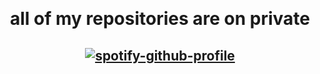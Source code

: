 &nbsp;<div align="center">
  # all of my repositories are on private

  ## [![spotify-github-profile](https://spotify-github-profile.vercel.app/api/view?uid=21iaphpwcb2zcl7goxny3iq5i&cover_image=true&theme=natemoo-re&show_offline=true&background_color=121212&interchange=false&bar_color=53b14f&bar_color_cover=true)](https://spotify-github-profile.vercel.app/api/view?uid=21iaphpwcb2zcl7goxny3iq5i&redirect=true)
</div>
